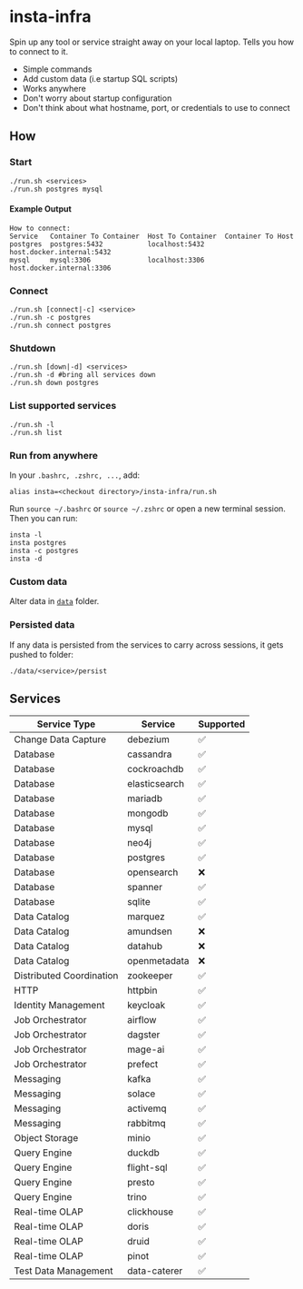 # insta-infra

Spin up any tool or service straight away on your local laptop. Tells you how to connect to it.

- Simple commands
- Add custom data (i.e startup SQL scripts)
- Works anywhere
- Don't worry about startup configuration
- Don't think about what hostname, port, or credentials to use to connect

## How

### Start

```shell
./run.sh <services>
./run.sh postgres mysql
```

#### Example Output

```shell
How to connect:
Service   Container To Container  Host To Container  Container To Host
postgres  postgres:5432           localhost:5432     host.docker.internal:5432
mysql     mysql:3306              localhost:3306     host.docker.internal:3306
```

### Connect

```shell
./run.sh [connect|-c] <service>
./run.sh -c postgres
./run.sh connect postgres
```

### Shutdown

```shell
./run.sh [down|-d] <services>
./run.sh -d #bring all services down
./run.sh down postgres
```

### List supported services

```shell
./run.sh -l
./run.sh list
```

### Run from anywhere

In your `.bashrc, .zshrc, ...`, add:

```shell
alias insta=<checkout directory>/insta-infra/run.sh
```

Run `source ~/.bashrc` or `source ~/.zshrc` or open a new terminal session. Then you can run:

```shell
insta -l
insta postgres
insta -c postgres
insta -d
```

### Custom data

Alter data in [`data`](data) folder.

### Persisted data

If any data is persisted from the services to carry across sessions, it gets pushed to folder:

`./data/<service>/persist`

## Services

| Service Type             | Service       | Supported |
|--------------------------|---------------|-----------|
| Change Data Capture      | debezium      | ✅         |
| Database                 | cassandra     | ✅         |
| Database                 | cockroachdb   | ✅         |
| Database                 | elasticsearch | ✅         |
| Database                 | mariadb       | ✅         |
| Database                 | mongodb       | ✅         |
| Database                 | mysql         | ✅         |
| Database                 | neo4j         | ✅         |
| Database                 | postgres      | ✅         |
| Database                 | opensearch    | ❌         |
| Database                 | spanner       | ✅         |
| Database                 | sqlite        | ✅         |
| Data Catalog             | marquez       | ✅         |
| Data Catalog             | amundsen      | ❌         |
| Data Catalog             | datahub       | ❌         |
| Data Catalog             | openmetadata  | ❌         |
| Distributed Coordination | zookeeper     | ✅         |
| HTTP                     | httpbin       | ✅         |
| Identity Management      | keycloak      | ✅         |
| Job Orchestrator         | airflow       | ✅         |
| Job Orchestrator         | dagster       | ✅         |
| Job Orchestrator         | mage-ai       | ✅         |
| Job Orchestrator         | prefect       | ✅         |
| Messaging                | kafka         | ✅         |
| Messaging                | solace        | ✅         |
| Messaging                | activemq      | ✅         |
| Messaging                | rabbitmq      | ✅         |
| Object Storage           | minio         | ✅         |
| Query Engine             | duckdb        | ✅         |
| Query Engine             | flight-sql    | ✅         |
| Query Engine             | presto        | ✅         |
| Query Engine             | trino         | ✅         |
| Real-time OLAP           | clickhouse    | ✅         |
| Real-time OLAP           | doris         | ✅         |
| Real-time OLAP           | druid         | ✅         |
| Real-time OLAP           | pinot         | ✅         |
| Test Data Management     | data-caterer  | ✅         |

